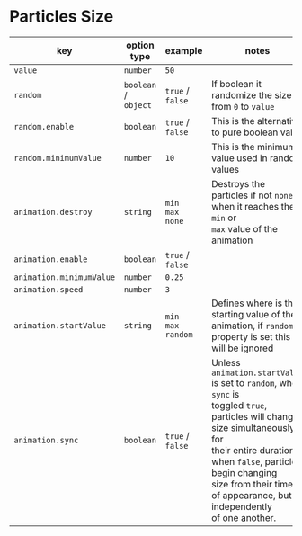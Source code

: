 # Particles Size

| key                      | option type          | example                        | notes                                                                                                  |
| ------------------------ | -------------------- | ------------------------------ | ------------------------------------------------------------------ |
| `value`                  | `number`             | `50`                           |                                                                    |
| `random`                 | `boolean` / `object` | `true` / `false`               | If boolean it randomize the size from `0` to `value`               |
| `random.enable`          | `boolean`            | `true` / `false`               | This is the alternative to pure boolean value                      |
| `random.minimumValue`    | `number`             | `10`                           | This is the minimum value used in random values                    |
| `animation.destroy`      | `string`             | `min`<br />`max`<br />`none`   | Destroys the particles if not `none` when it reaches the `min` or <br> `max` value of the animation |
| `animation.enable`       | `boolean`            | `true` / `false`               |                                                                    |
| `animation.minimumValue` | `number`             | `0.25`                         |                                                                    |
| `animation.speed`        | `number`             | `3`                            |                                                                    |
| `animation.startValue`   | `string`             | `min`<br />`max`<br />`random` | Defines where is the starting value of the animation, if `random` <br> property is set this will be ignored |
| `animation.sync`         | `boolean`            | `true` / `false`               | Unless `animation.startValue` is set to `random`, when `sync` is <br> toggled `true`, particles will change size simultaneously for <br> their entire duration; when `false`, particles begin changing <br> size from their time of appearance, but independently <br> of one another. |
